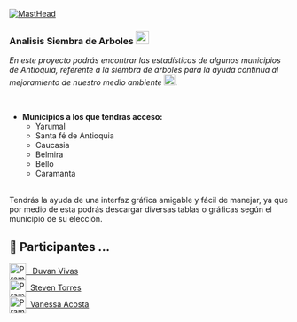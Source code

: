[![MastHead](https://www.lamansiondelasideas.com/wp-content/uploads/2022/07/como-plantar-arboles.jpg)]()


### Analisis Siembra de Arboles <img src="https://github.com/rajput2107/rajput2107/blob/master/Assets/Earth.gif" width="24px">
<em>En este proyecto podrás encontrar las estadísticas de algunos municipios de Antioquia, referente a la siembra de árboles para la ayuda continua al mejoramiento de nuestro medio ambiente <img src="https://github.com/rajput2107/rajput2107/blob/master/Assets/PC.gif" height="20px"/>.

 </em>
 <br/>

- **Municipios a los que tendras acceso:**
	- Yarumal
	- Santa fé de Antioquia
	- Caucasia
	- Belmira
	- Bello
	- Caramanta
	
 <br/>
Tendrás la ayuda de una interfaz gráfica amigable y fácil de manejar, ya que por medio de esta podrás descargar diversas tablas o gráficas según el municipio de su elección.

## 🔭 Participantes ...
<a href="https://github.com/DUVAN100" target="blank">
  <img align="center" alt="Pramod's Twitter" width="30px" src="https://github.githubassets.com/images/modules/logos_page/GitHub-Mark.png" /> &nbsp; Duvan Vivas
 </a><br/>

<a href="https://github.com/SirtWood" target="blank">
  <img align="center" alt="Pramod's Twitter" width="30px" src="https://github.githubassets.com/images/modules/logos_page/GitHub-Mark.png" /> &nbsp;Steven Torres
 </a> <br/> 
 
<a href="https://github.com/vaneacostatj" target="blank">
  <img align="center" alt="Pramod's Twitter" width="30px" src="https://github.githubassets.com/images/modules/logos_page/GitHub-Mark.png" /> &nbsp;Vanessa Acosta
 </a>
<br/>
  <br/>




